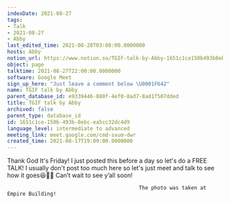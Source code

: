 ```yaml
---
indexDate: 2021-08-27
tags:
- Talk
- 2021-08-27
- Abby
last_edited_time: 2021-08-28T03:08:00.0000000
hosts: Abby
notion_url: https://www.notion.so/TGIF-talk-by-Abby-1651c1ce150b493b8ebcea5cc32dc4d9
object: page
talktime: 2021-08-27T22:00:00.0000000
software: Google Meet
sign_up_here: "Just leave a comment below \U0001F642"
name: TGIF talk by Abby
parent_database_id: e9339446-880f-4ef0-8ad7-8ad1f507dded
title: TGIF talk by Abby
archived: false
parent_type: database_id
id: 1651c1ce-150b-493b-8ebc-ea5cc32dc4d9
language_level: intermediate to advanced
meeting_link: meet.google.com/cmd-sxum-dwr
created_time: 2021-08-17T19:09:00.0000000
---
```




Thank God It's Friday! I just posted this before a day so let's do a FREE TALK!
I usually don't post too much here so let's just meet and talk to see how it goes😆👍🏻
Can’t wait to see y’all soon!



                                               The photo was taken at Empire Building!











